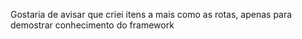 Gostaria de avisar que criei itens a mais como as rotas, apenas para demostrar conhecimento do framework
